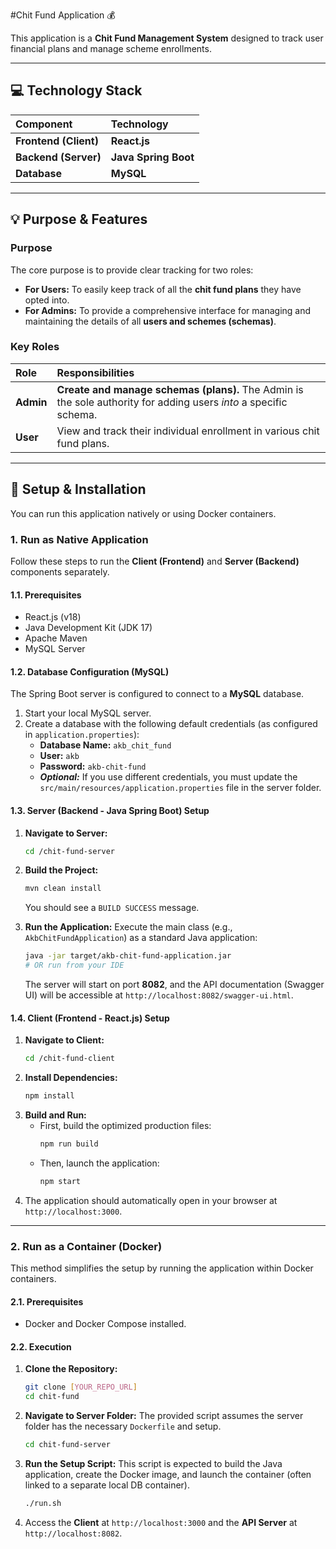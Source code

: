 #Chit Fund Application 💰

This application is a **Chit Fund Management System** designed to track user financial plans and manage scheme enrollments.

-----

## 💻 Technology Stack

| Component | Technology |
| :--- | :--- | 
| **Frontend (Client)** | **React.js** |
| **Backend (Server)** | **Java Spring Boot** | 
| **Database** | **MySQL** | 
-----

## 💡 Purpose & Features

### Purpose

The core purpose is to provide clear tracking for two roles:

  * **For Users:** To easily keep track of all the **chit fund plans** they have opted into.
  * **For Admins:** To provide a comprehensive interface for managing and maintaining the details of all **users and schemes (schemas)**.

### Key Roles

| Role | Responsibilities |
| :--- | :--- |
| **Admin** | **Create and manage schemas (plans).** The Admin is the sole authority for adding users *into* a specific schema. |
| **User** | View and track their individual enrollment in various chit fund plans. |

-----

## 🚀 Setup & Installation

You can run this application natively or using Docker containers.

### 1\. Run as Native Application

Follow these steps to run the **Client (Frontend)** and **Server (Backend)** components separately.

#### 1.1. Prerequisites

  * React.js (v18)
  * Java Development Kit (JDK 17)
  * Apache Maven
  * MySQL Server

#### 1.2. Database Configuration (MySQL)

The Spring Boot server is configured to connect to a **MySQL** database.

1.  Start your local MySQL server.
2.  Create a database with the following default credentials (as configured in `application.properties`):
      * **Database Name:** `akb_chit_fund`
      * **User:** `akb`
      * **Password:** `akb-chit-fund`
      * ***Optional:*** If you use different credentials, you must update the `src/main/resources/application.properties` file in the server folder.

#### 1.3. Server (Backend - Java Spring Boot) Setup

1.  **Navigate to Server:**

    ```bash
    cd /chit-fund-server
    ```

2.  **Build the Project:**

    ```bash
    mvn clean install
    ```

    You should see a `BUILD SUCCESS` message.

3.  **Run the Application:**
    Execute the main class (e.g., `AkbChitFundApplication`) as a standard Java application:

    ```bash
    java -jar target/akb-chit-fund-application.jar 
    # OR run from your IDE
    ```

    The server will start on port **8082**, and the API documentation (Swagger UI) will be accessible at `http://localhost:8082/swagger-ui.html`.

#### 1.4. Client (Frontend - React.js) Setup

1.  **Navigate to Client:**
    ```bash
    cd /chit-fund-client
    ```
2.  **Install Dependencies:**
    ```bash
    npm install
    ```
3.  **Build and Run:**
      * First, build the optimized production files:
        ```bash
        npm run build
        ```
      * Then, launch the application:
        ```bash
        npm start
        ```
4.  The application should automatically open in your browser at `http://localhost:3000`.

-----

### 2\. Run as a Container (Docker)

This method simplifies the setup by running the application within Docker containers.

#### 2.1. Prerequisites

  * Docker and Docker Compose installed.

#### 2.2. Execution

1.  **Clone the Repository:**
    ```bash
    git clone [YOUR_REPO_URL]
    cd chit-fund
    ```
2.  **Navigate to Server Folder:**
    The provided script assumes the server folder has the necessary `Dockerfile` and setup.
    ```bash
    cd chit-fund-server
    ```
3.  **Run the Setup Script:**
    This script is expected to build the Java application, create the Docker image, and launch the container (often linked to a separate local DB container).
    ```bash
    ./run.sh
    ```
4.  Access the **Client** at `http://localhost:3000` and the **API Server** at `http://localhost:8082`.

